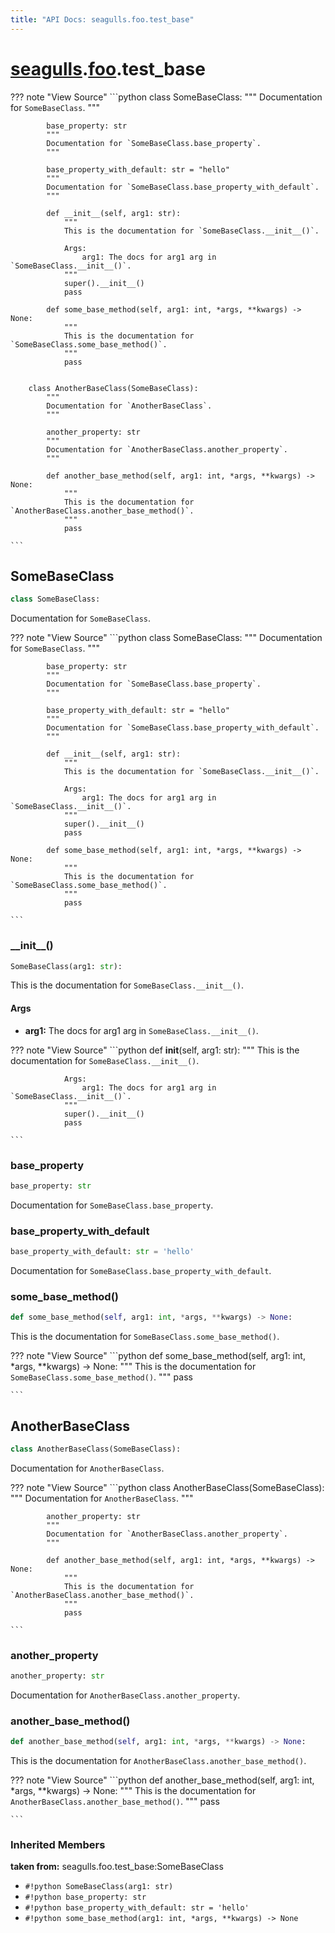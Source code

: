 ```yaml
---
title: "API Docs: seagulls.foo.test_base"
---
```



# [seagulls](../../seagulls).[foo](../foo).test_base


??? note "View Source"
    ```python
        class SomeBaseClass:
            """
            Documentation for `SomeBaseClass`.
            """

            base_property: str
            """
            Documentation for `SomeBaseClass.base_property`.
            """

            base_property_with_default: str = "hello"
            """
            Documentation for `SomeBaseClass.base_property_with_default`.
            """

            def __init__(self, arg1: str):
                """
                This is the documentation for `SomeBaseClass.__init__()`.

                Args:
                    arg1: The docs for arg1 arg in `SomeBaseClass.__init__()`.
                """
                super().__init__()
                pass

            def some_base_method(self, arg1: int, *args, **kwargs) -> None:
                """
                This is the documentation for `SomeBaseClass.some_base_method()`.
                """
                pass


        class AnotherBaseClass(SomeBaseClass):
            """
            Documentation for `AnotherBaseClass`.
            """

            another_property: str
            """
            Documentation for `AnotherBaseClass.another_property`.
            """

            def another_base_method(self, arg1: int, *args, **kwargs) -> None:
                """
                This is the documentation for `AnotherBaseClass.another_base_method()`.
                """
                pass

    ```

## SomeBaseClass

```python
class SomeBaseClass:
```

Documentation for `SomeBaseClass`.

??? note "View Source"
    ```python
        class SomeBaseClass:
            """
            Documentation for `SomeBaseClass`.
            """

            base_property: str
            """
            Documentation for `SomeBaseClass.base_property`.
            """

            base_property_with_default: str = "hello"
            """
            Documentation for `SomeBaseClass.base_property_with_default`.
            """

            def __init__(self, arg1: str):
                """
                This is the documentation for `SomeBaseClass.__init__()`.

                Args:
                    arg1: The docs for arg1 arg in `SomeBaseClass.__init__()`.
                """
                super().__init__()
                pass

            def some_base_method(self, arg1: int, *args, **kwargs) -> None:
                """
                This is the documentation for `SomeBaseClass.some_base_method()`.
                """
                pass

    ```


### \_\_init\_\_()

```python
SomeBaseClass(arg1: str):
```

This is the documentation for `SomeBaseClass.__init__()`.


#### Args
 - **arg1:**  The docs for arg1 arg in `SomeBaseClass.__init__()`.



??? note "View Source"
    ```python
            def __init__(self, arg1: str):
                """
                This is the documentation for `SomeBaseClass.__init__()`.

                Args:
                    arg1: The docs for arg1 arg in `SomeBaseClass.__init__()`.
                """
                super().__init__()
                pass

    ```


### base_property

```python
base_property: str
```

Documentation for `SomeBaseClass.base_property`.


### base_property_with_default

```python
base_property_with_default: str = 'hello'
```

Documentation for `SomeBaseClass.base_property_with_default`.


### some_base_method()

```python
def some_base_method(self, arg1: int, *args, **kwargs) -> None:
```

This is the documentation for `SomeBaseClass.some_base_method()`.

??? note "View Source"
    ```python
            def some_base_method(self, arg1: int, *args, **kwargs) -> None:
                """
                This is the documentation for `SomeBaseClass.some_base_method()`.
                """
                pass

    ```


## AnotherBaseClass

```python
class AnotherBaseClass(SomeBaseClass):
```

Documentation for `AnotherBaseClass`.

??? note "View Source"
    ```python
        class AnotherBaseClass(SomeBaseClass):
            """
            Documentation for `AnotherBaseClass`.
            """

            another_property: str
            """
            Documentation for `AnotherBaseClass.another_property`.
            """

            def another_base_method(self, arg1: int, *args, **kwargs) -> None:
                """
                This is the documentation for `AnotherBaseClass.another_base_method()`.
                """
                pass

    ```


### another_property

```python
another_property: str
```

Documentation for `AnotherBaseClass.another_property`.


### another_base_method()

```python
def another_base_method(self, arg1: int, *args, **kwargs) -> None:
```

This is the documentation for `AnotherBaseClass.another_base_method()`.

??? note "View Source"
    ```python
            def another_base_method(self, arg1: int, *args, **kwargs) -> None:
                """
                This is the documentation for `AnotherBaseClass.another_base_method()`.
                """
                pass

    ```


### Inherited Members

**taken from:** seagulls.foo.test_base:SomeBaseClass

- `#!python SomeBaseClass(arg1: str)`
- `#!python base_property: str`
- `#!python base_property_with_default: str = 'hello'`
- `#!python some_base_method(arg1: int, *args, **kwargs) -> None`
